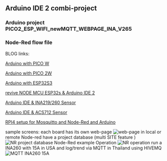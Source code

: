 ## Arduino IDE 2 combi-project
### Arduino project PICO2_ESP_WIFI_newMQTT_WEBPAGE_INA_V265
### Node-Red flow file

BLOG links:

[Arduino with PICO W](https://engineering-news.org/kllfusion01/infusions/blog/blog.php?readmore=4)

[Arduino with PICO 2W](https://engineering-news.org/kllfusion01/infusions/blog/blog.php?readmore=6)

[Arduino with ESP32S3](https://engineering-news.org/kllfusion01/infusions/blog/blog.php?readmore=5)

[revive NODE MCU ESP32s & Arduino IDE 2](https://engineering-news.org/kllfusion01/infusions/blog/blog.php?readmore=7)

[Arduino IDE & INA219/260 Sensor](https://engineering-news.org/kllfusion01/infusions/blog/blog.php?readmore=9)

[Arduino IDE & ACS712 Sensor](https://engineering-news.org/kllfusion01/infusions/blog/blog.php?readmore=12)

[RPI4 setup for Mosquitto and Node-Red and Arduino](https://engineering-news.org/kllfusion01/infusions/blog/blog.php?readmore=8)

sample screens:
each board has its own web-page
![web-page](https://engineering-news.org/kllfusion01/downloads/PICOW_INA219_home.png)
in local or remote Node-red have a project database (multi SITE feature )
![NR project database](https://engineering-news.org/kllfusion01/downloads/Arduino_ESP32S3_MQTT_NR_project.png)
Node-Red example Operation
![NR operation](https://engineering-news.org/kllfusion01/downloads/NR_select_operation.png)
run a INA260 with 15A in USA and log/trend via MQTT in Thailand using HIVEMQ
![MQTT INA260 15A](https://engineering-news.org/kllfusion01/downloads/PICO2W_INA260_MQTTexplorer.png)

